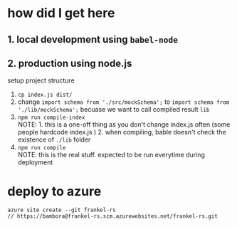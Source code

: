 # how did I get here

## 1. local development using `babel-node`
## 2. production using node.js
setup project structure
1. `cp index.js dist/`
2. change `import schema from './src/mockSchema';` to `import schema from './lib/mockSchema';`
    becuase we want to call compiled result `lib`
3. `npm run compile-index`  
    NOTE:   1. this is a one-off thing as you don't change index.js often (some people hardcode index.js )
            2. when compiling, bable doesn't check the existence of `./lib` folder
4. `npm run compile`  
    NOTE: 
            this is the real stuff. expected to be run everytime during deployment


# deploy to azure
```
azure site create --git frankel-rs
// https://bambora@frankel-rs.scm.azurewebsites.net/frankel-rs.git
```